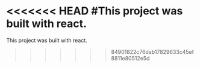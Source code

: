 <<<<<<< HEAD
#This project was built with react.
=======
This project was built with react.
>>>>>>> 84901822c76dab17829633c45ef8811e80512e5d
